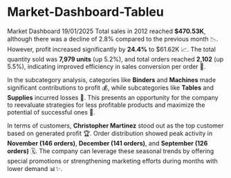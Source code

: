 # Market-Dashboard-Tableu
Market Dashboard
19/01/2025
Total sales in 2012 reached **$470.53K**, although there was a decline of 2.8% compared to the previous month 📉. However, profit increased significantly by **24.4%** to $61.62K 📈. The total quantity sold was **7,979 units** (up 5.2%), and total orders reached **2,102** (up 5.5%), indicating improved efficiency in sales conversion per order 🔄.

In the subcategory analysis, categories like **Binders** and **Machines** made significant contributions to profit 💰, while subcategories like **Tables** and **Supplies** incurred losses 🔻. This presents an opportunity for the company to reevaluate strategies for less profitable products and maximize the potential of successful ones 🌟.

In terms of customers, **Christopher Martinez** stood out as the top customer based on generated profit 🏆. Order distribution showed peak activity in **November (146 orders)**, **December (141 orders)**, and **September (126 orders)** 🗓️. The company can leverage these seasonal trends by offering special promotions or strengthening marketing efforts during months with lower demand 📊✨.
